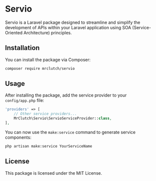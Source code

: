 # Servio

Servio is a Laravel package designed to streamline and simplify the development of APIs within your Laravel application using SOA (Service-Oriented Architecture) principles.

## Installation

You can install the package via Composer:

```bash
composer require mrclutch/servio
```

## Usage

After installing the package, add the service provider to your `config/app.php` file:

```php
'providers' => [
    // Other service providers...
    MrClutch\Servio\ServioServiceProvider::class,
],
```

You can now use the `make:service` command to generate service components:

```bash
php artisan make:service YourServiceName
```

## License

This package is licensed under the MIT License.
